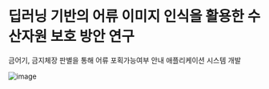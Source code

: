 # 딥러닝 기반의 어류 이미지 인식을 활용한 수산자원 보호 방안 연구
금어기, 금지체장 판별을 통해 어류 포획가능여부 안내 애플리케이션 시스템 개발


![image](https://github.com/gaeull/-/assets/103443650/ef5ed693-78d6-46be-8889-105ffeb78d5d)
